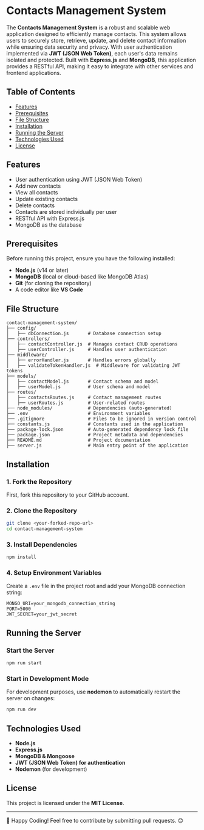 # Contacts Management System

The **Contacts Management System** is a robust and scalable web application designed to efficiently manage contacts. This system allows users to securely store, retrieve, update, and delete contact information while ensuring data security and privacy. With user authentication implemented via **JWT (JSON Web Token)**, each user's data remains isolated and protected. Built with **Express.js** and **MongoDB**, this application provides a RESTful API, making it easy to integrate with other services and frontend applications.

## Table of Contents
- [Features](#features)
- [Prerequisites](#prerequisites)
- [File Structure](#file-structure)
- [Installation](#installation)
- [Running the Server](#running-the-server)
- [Technologies Used](#technologies-used)
- [License](#license)

## Features

- User authentication using JWT (JSON Web Token)
- Add new contacts
- View all contacts
- Update existing contacts
- Delete contacts
- Contacts are stored individually per user
- RESTful API with Express.js
- MongoDB as the database

## Prerequisites
Before running this project, ensure you have the following installed:
- **Node.js** (v14 or later)
- **MongoDB** (local or cloud-based like MongoDB Atlas)
- **Git** (for cloning the repository)
- A code editor like **VS Code**

## File Structure

```
contact-management-system/
├── config/
│   ├── dbConnection.js       # Database connection setup
├── controllers/
│   ├── contactController.js  # Manages contact CRUD operations
│   ├── userController.js     # Handles user authentication
├── middleware/
│   ├── errorHandler.js       # Handles errors globally
│   ├── validateTokenHandler.js  # Middleware for validating JWT tokens
├── models/
│   ├── contactModel.js       # Contact schema and model
│   ├── userModel.js          # User schema and model
├── routes/
│   ├── contactsRoutes.js     # Contact management routes
│   ├── userRoutes.js         # User-related routes
├── node_modules/             # Dependencies (auto-generated)
├── .env                      # Environment variables
├── .gitignore                # Files to be ignored in version control
├── constants.js              # Constants used in the application
├── package-lock.json         # Auto-generated dependency lock file
├── package.json              # Project metadata and dependencies
├── README.md                 # Project documentation
├── server.js                 # Main entry point of the application
```

## Installation

### 1. Fork the Repository

First, fork this repository to your GitHub account.

### 2. Clone the Repository

```sh
git clone <your-forked-repo-url>
cd contact-management-system
```

### 3. Install Dependencies

```sh
npm install
```

### 4. Setup Environment Variables

Create a `.env` file in the project root and add your MongoDB connection string:

```env
MONGO_URI=your_mongodb_connection_string
PORT=5000
JWT_SECRET=your_jwt_secret
```

## Running the Server

### Start the Server

```sh
npm run start
```

### Start in Development Mode

For development purposes, use **nodemon** to automatically restart the server on changes:

```sh
npm run dev
```

## Technologies Used

- **Node.js**
- **Express.js**
- **MongoDB & Mongoose**
- **JWT (JSON Web Token) for authentication**
- **Nodemon** (for development)

## License

This project is licensed under the **MIT License**.

---

🚀 Happy Coding! Feel free to contribute by submitting pull requests. 😊

